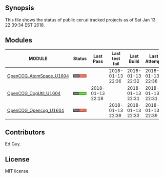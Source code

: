 
## Synopsis

This file shows the status of public cen.ai tracked projects as of Sat Jan 13 22:39:34 EST 2018.

## Modules 

| MODULE | Status | Last Pass | Last test fail| Last Build | Last Attempt|
| --- | --- | --- | --- | ---  | --- |
| [OpenCOG_AtomSpace_U1604](jobs/OpenCOG_AtomSpace_U1604.log) | ![Status](/images/TESTFAIL.svg) |  | 2018-01-13 22:36 | 2018-01-13 22:32  | 2018-01-13 22:36 |
| [OpenCOG_CogUtil_U1604](jobs/OpenCOG_CogUtil_U1604.log) | ![Status](/images/BUILDPASS.svg) | 2018-01-13 22:18 |  | 2018-01-13 22:31  | 2018-01-13 22:31 |
| [OpenCOG_Opencog_U1604](jobs/OpenCOG_Opencog_U1604.log) | ![Status](/images/TESTFAIL.svg) |  | 2018-01-13 22:39 | 2018-01-13 22:33  | 2018-01-13 22:39 |

## Contributors

Ed Guy.

## License

MIT license. 

